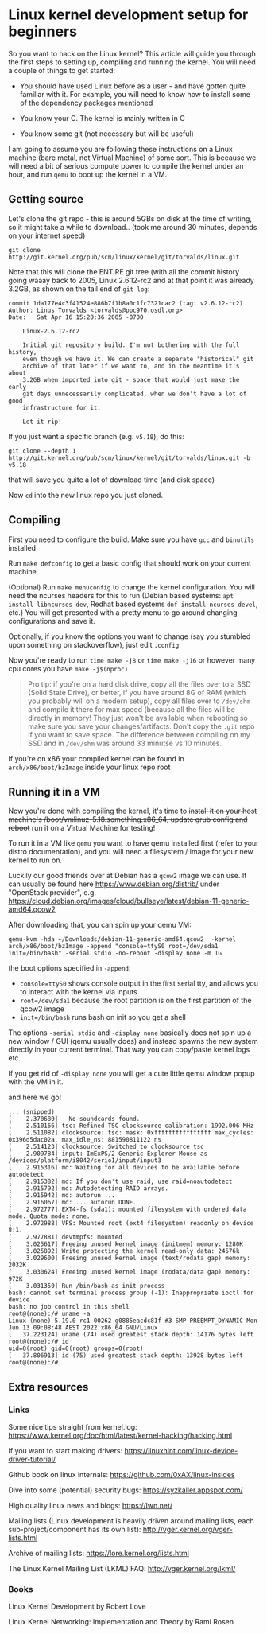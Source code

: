 # Linux kernel development setup for beginners

So you want to hack on the Linux kernel? This article will guide you through the first steps to setting up, compiling and running the kernel. You will need a couple of things to get started:

- You should have used Linux before as a user - and have gotten quite familiar with it. For example, you will need to know how to install some of the dependency packages mentioned

- You know your C. The kernel is mainly written in C

- You know some git (not necessary but will be useful)

I am going to assume you are following these instructions on a Linux machine (bare metal, not Virtual Machine) of some sort. This is because we will need a bit of serious compute power to compile the kernel under an hour, and run `qemu` to boot up the kernel in a VM.

## Getting source 

Let's clone the git repo - this is around 5GBs on disk at the time of writing, so it might take a while to download.. (took me around 30 minutes, depends on your internet speed)

```
git clone http://git.kernel.org/pub/scm/linux/kernel/git/torvalds/linux.git
```

Note that this will clone the ENTIRE git tree (with all the commit history going waaay back to 2005, Linux 2.6.12-rc2 and at that point it was already 3.2GB, as shown on the tail end of `git log`:

```
commit 1da177e4c3f41524e886b7f1b8a0c1fc7321cac2 (tag: v2.6.12-rc2)
Author: Linus Torvalds <torvalds@ppc970.osdl.org>
Date:   Sat Apr 16 15:20:36 2005 -0700

    Linux-2.6.12-rc2
    
    Initial git repository build. I'm not bothering with the full history,
    even though we have it. We can create a separate "historical" git
    archive of that later if we want to, and in the meantime it's about
    3.2GB when imported into git - space that would just make the early
    git days unnecessarily complicated, when we don't have a lot of good
    infrastructure for it.
    
    Let it rip!

```

If you just want a specific branch (e.g. `v5.18`), do this:

```
git clone --depth 1  http://git.kernel.org/pub/scm/linux/kernel/git/torvalds/linux.git -b v5.18
```

that will save you quite a lot of download time (and disk space)

Now `cd` into the new linux repo you just cloned.

## Compiling

First you need to configure the build. Make sure you have `gcc` and `binutils` installed

Run `make defconfig` to get a basic config that should work on your current machine.

(Optional) Run `make menuconfig` to change the kernel configuration. You will need the ncurses headers for this to run (Debian based systems: `apt install libncurses-dev`, Redhat based systems `dnf install ncurses-devel`, etc.) You will get presented with a pretty menu to go around changing configurations and save it.

Optionally, if you know the options you want to change (say you stumbled upon something on stackoverflow), just edit `.config`.

Now you're ready to run `time make -j8` or `time make -j16` or however many cpu cores you have `make -j$(nproc)`

> Pro tip: if you're on a hard disk drive, copy all the files over to a SSD (Solid State Drive), or better, if you have around 8G of RAM (which you probably will on a modern setup), copy all files over to `/dev/shm` and compile it there for max speed (because all the files will be directly in memory! They just won't be available when rebooting so make sure you save your changes/artifacts. Don't copy the `.git` repo if you want to save space. The difference between compiling on my SSD and in `/dev/shm` was around 33 minutse vs 10 minutes.

If you're on x86 your compiled kernel can be found in `arch/x86/boot/bzImage` inside your linux repo root

## Running it in a VM

Now you're done with compiling the kernel, it's time to ~~install it on your host machine's /boot/vmlinuz-5.18.something.x86_64, update grub config and reboot~~ run it on a Virtual Machine for testing!

To run it in a VM like `qemu` you want to have qemu installed first (refer to your distro documentation), and you will need a filesystem / image for your new kernel to run on.

Luckily our good friends over at Debian has a `qcow2` image we can use. It can usually be found here https://www.debian.org/distrib/ under "OpenStack provider", e.g. https://cloud.debian.org/images/cloud/bullseye/latest/debian-11-generic-amd64.qcow2

After downloading that, you can spin up your qemu VM:

`qemu-kvm -hda ~/Downloads/debian-11-generic-amd64.qcow2  -kernel arch/x86/boot/bzImage -append "console=ttyS0 root=/dev/sda1 init=/bin/bash" -serial stdio -no-reboot -display none -m 1G`

the boot options specified in `-append`:
- `console=ttyS0` shows console output in the first serial tty, and allows you to interact with the kernel via inputs
- `root=/dev/sda1` because the root partition is on the first partition of the qcow2 image
- `init=/bin/bash` runs bash on init so you get a shell


The options `-serial stdio` and `-display none` basically does not spin up a new window / GUI (qemu usually does) and instead spawns the new system directly in your current terminal. That way you can copy/paste kernel logs etc.

If you get rid of `-display none` you will get a cute little qemu window popup with the VM in it.

and here we go!

```
... (snipped)
[    2.370680]   No soundcards found.
[    2.510166] tsc: Refined TSC clocksource calibration: 1992.006 MHz
[    2.511082] clocksource: tsc: mask: 0xffffffffffffffff max_cycles: 0x396d5dac02a, max_idle_ns: 881590811122 ns
[    2.514123] clocksource: Switched to clocksource tsc
[    2.909784] input: ImExPS/2 Generic Explorer Mouse as /devices/platform/i8042/serio1/input/input3
[    2.915316] md: Waiting for all devices to be available before autodetect
[    2.915382] md: If you don't use raid, use raid=noautodetect
[    2.915792] md: Autodetecting RAID arrays.
[    2.915942] md: autorun ...
[    2.916067] md: ... autorun DONE.
[    2.972777] EXT4-fs (sda1): mounted filesystem with ordered data mode. Quota mode: none.
[    2.972988] VFS: Mounted root (ext4 filesystem) readonly on device 8:1.
[    2.977881] devtmpfs: mounted
[    3.025617] Freeing unused kernel image (initmem) memory: 1280K
[    3.025892] Write protecting the kernel read-only data: 24576k
[    3.029600] Freeing unused kernel image (text/rodata gap) memory: 2032K
[    3.030624] Freeing unused kernel image (rodata/data gap) memory: 972K
[    3.031350] Run /bin/bash as init process
bash: cannot set terminal process group (-1): Inappropriate ioctl for device
bash: no job control in this shell
root@(none):/# uname -a
Linux (none) 5.19.0-rc1-00262-g0885eacdc81f #3 SMP PREEMPT_DYNAMIC Mon Jun 13 09:08:48 AEST 2022 x86_64 GNU/Linux
[   37.223124] uname (74) used greatest stack depth: 14176 bytes left
root@(none):/# id
uid=0(root) gid=0(root) groups=0(root)
[   37.806913] id (75) used greatest stack depth: 13928 bytes left
root@(none):/# 

```


## Extra resources

### Links

Some nice tips straight from kernel.log: https://www.kernel.org/doc/html/latest/kernel-hacking/hacking.html

If you want to start making drivers: https://linuxhint.com/linux-device-driver-tutorial/

Github book on linux internals: https://github.com/0xAX/linux-insides

Dive into some (potential) security bugs: https://syzkaller.appspot.com/

High quality linux news and blogs: https://lwn.net/

Mailing lists (Linux development is heavily driven around mailing lists, each sub-project/component has its own list): http://vger.kernel.org/vger-lists.html

Archive of mailing lists: https://lore.kernel.org/lists.html

The Linux Kernel Mailing List (LKML) FAQ: http://vger.kernel.org/lkml/




### Books

Linux Kernel Development by Robert Love

Linux Kernel Networking: Implementation and Theory by Rami Rosen

